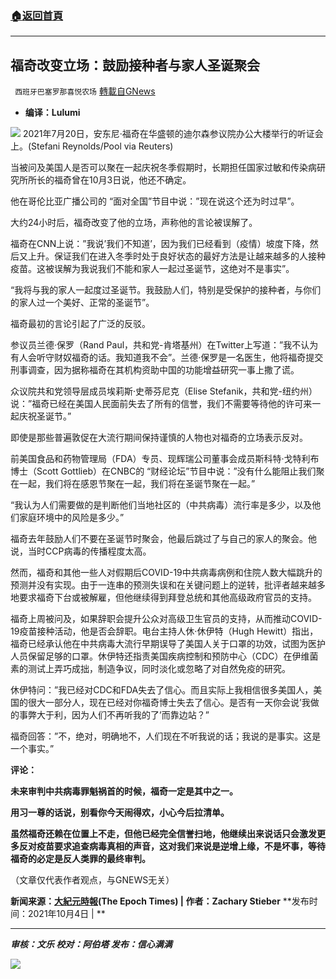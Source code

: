 ###  [:house:返回首頁](https://github.com/ourhimalayas/txt)
---


## 福奇改变立场：鼓励接种者与家人圣诞聚会
` 西班牙巴塞罗那喜悦农场` [轉載自GNews](https://gnews.org/zh-hans/1576611/)

- **编译：Lulumi**


![](https://assets.gnews.org/wp-content/uploads/2021/10/tempsnip252.png)
2021年7月20日，安东尼·福奇在华盛顿的迪尔森参议院办公大楼举行的听证会上。(Stefani Reynolds/Pool via Reuters)

当被问及美国人是否可以聚在一起庆祝冬季假期时，长期担任国家过敏和传染病研究所所长的福奇曾在10月3日说，他还不确定。

他在哥伦比亚广播公司的 “面对全国”节目中说：”现在说这个还为时过早”。

大约24小时后，福奇改变了他的立场，声称他的言论被误解了。

福奇在CNN上说：”我说’我们不知道’，因为我们已经看到（疫情）坡度下降，然后又上升。保证我们在进入冬季时处于良好状态的最好方法是让越来越多的人接种疫苗。这被误解为我说我们不能和家人一起过圣诞节，这绝对不是事实”。

“我将与我的家人一起度过圣诞节。我鼓励人们，特别是受保护的接种者，与你们的家人过一个美好、正常的圣诞节”。

福奇最初的言论引起了广泛的反驳。

参议员兰德·保罗（Rand Paul，共和党-肯塔基州）在Twitter上写道：”我不认为有人会听守财奴福奇的话。我知道我不会”。兰德·保罗是一名医生，他将福奇提交刑事调查，因为据称福奇在其机构资助中国的功能增益研究一事上撒了谎。

众议院共和党领导层成员埃莉斯·史蒂芬尼克（Elise Stefanik，共和党-纽约州）说：”福奇已经在美国人民面前失去了所有的信誉，我们不需要等待他的许可来一起庆祝圣诞节。”

即使是那些普遍敦促在大流行期间保持谨慎的人物也对福奇的立场表示反对。

前美国食品和药物管理局（FDA）专员、现辉瑞公司董事会成员斯科特·戈特利布博士（Scott Gottlieb）在CNBC的 “财经论坛”节目中说：”没有什么能阻止我们聚在一起，我们将在感恩节聚在一起，我们将在圣诞节聚在一起。”

“我认为人们需要做的是判断他们当地社区的（中共病毒）流行率是多少，以及他们家庭环境中的风险是多少。”

福奇去年鼓励人们不要在圣诞节时聚会，他最后跳过了与自己的家人的聚会。他说，当时CCP病毒的传播程度太高。

然而，福奇和其他一些人对假期后COVID-19中共病毒病例和住院人数大幅跳升的预测并没有实现。由于一连串的预测失误和在关键问题上的逆转，批评者越来越多地要求福奇下台或被解雇，但他继续得到拜登总统和其他高级政府官员的支持。

福奇上周被问及，如果辞职会提升公众对高级卫生官员的支持，从而推动COVID-19疫苗接种活动，他是否会辞职。电台主持人休·休伊特（Hugh Hewitt）指出，福奇已经承认他在中共病毒大流行早期误导了美国人关于口罩的功效，试图为医护人员保留足够的口罩。休伊特还指责美国疾病控制和预防中心（CDC）在伊维菌素的测试上弄巧成拙，制造争议，同时淡化或忽略了对自然免疫的研究。

休伊特问：”我已经对CDC和FDA失去了信心。而且实际上我相信很多美国人，美国的很大一部分人，现在已经对你福奇博士失去了信心。是否有一天你会说’我做的事弊大于利，因为人们不再听我的了’而靠边站？”

福奇回答：”不，绝对，明确地不，人们现在不听我说的话；我说的是事实。这是一个事实。”

**评论：**

**未来审判中共病毒罪魁祸首的时候，福奇一定是其中之一。**

**用习一尊的话说，别看你今天闹得欢，小心今后拉清单。**

**虽然福奇还赖在位置上不走，但他已经完全信誉扫地，他继续出来说话只会激发更多反对疫苗要求追查病毒真相的声音，这对我们来说是逆增上缘，不是坏事，等待福奇的必定是反人类罪的最终审判。**

（文章仅代表作者观点，与GNEWS无关）

**新闻来源：[大紀元時報](https://www.theepochtimes.com/fauci-shifts-position-on-americans-gathering-for-christmas_4030780.html?utm_source=CCPVirusNewsletter&amp;utm_medium=email&amp;utm_campaign=2021-10-05)(The Epoch Times) | 作者：Zachary Stieber** **发布时间：2021年10月4日 | **

* * *

***审核：文乐
校对：阿伯塔
发布：信心满满***

![](https://assets.gnews.org/wp-content/uploads/2021/10/tempsnip190.png)
